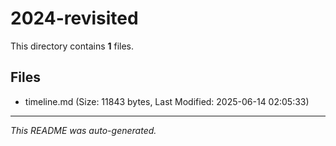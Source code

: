 # 2024-revisited

This directory contains **1** files.

## Files

- timeline.md (Size: 11843 bytes, Last Modified: 2025-06-14 02:05:33)

---
*This README was auto-generated.*
